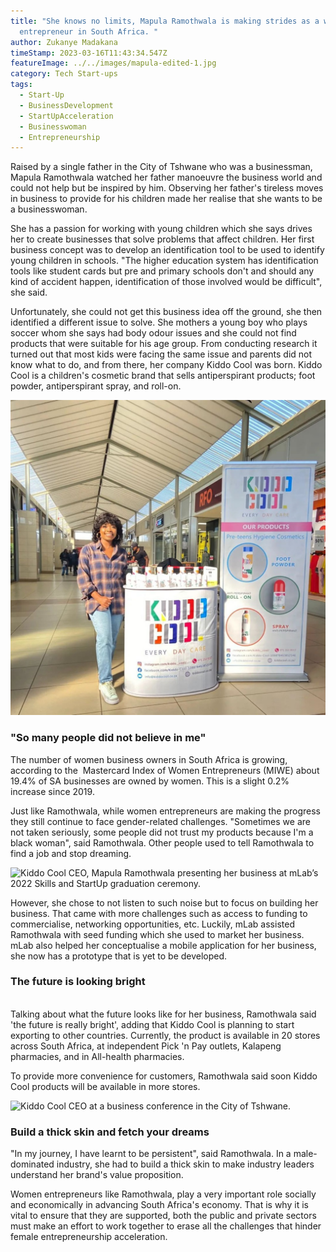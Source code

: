 ```yaml
---
title: "She knows no limits, Mapula Ramothwala is making strides as a woman
  entrepreneur in South Africa. "
author: Zukanye Madakana
timeStamp: 2023-03-16T11:43:34.547Z
featureImage: ../../images/mapula-edited-1.jpg
category: Tech Start-ups
tags:
  - Start-Up
  - BusinessDevelopment
  - StartUpAcceleration
  - Businesswoman
  - Entrepreneurship
---
```

Raised by a single father in the City of Tshwane who was a businessman, Mapula Ramothwala watched her father manoeuvre the business world and could not help but be inspired by him. Observing her father's tireless moves in business to provide for his children made her realise that she wants to be a businesswoman. 

She has a passion for working with young children which she says drives her to create businesses that solve problems that affect children. Her first business concept was to develop an identification tool to be used to identify young children in schools. "The higher education system has identification tools like student cards but pre and primary schools don't and should any kind of accident happen, identification of those involved would be difficult", she said. 

Unfortunately, she could not get this business idea off the ground, she then identified a different issue to solve. She mothers a young boy who plays soccer whom she says had body odour issues and she could not find products that were suitable for his age group. From conducting research it turned out that most kids were facing the same issue and parents did not know what to do, and from there, her company Kiddo Cool was born. Kiddo Cool is a children's cosmetic brand that sells antiperspirant products; foot powder, antiperspirant spray, and roll-on.   

![CEO of Kiddo Cool showcasing the products. ](../../images/71eefbe4ddec49c29ef76ccfa9af039f.jpg "CEO of Kiddo Cool showcasing the products. ")

### **"So many people did not believe in me"**

The number of women business owners in South Africa is growing, according to the  Mastercard Index of Women Entrepreneurs (MIWE) about 19.4% of SA businesses are owned by women. This is a slight 0.2% increase since 2019. 

Just like Ramothwala, while women entrepreneurs are making the progress they still continue to face gender-related challenges. "Sometimes we are not taken seriously, some people did not trust my products because I'm a black woman", said Ramothwala. Other people used to tell Ramothwala to find a job and stop dreaming. 

![Kiddo Cool CEO, Mapula Ramothwala presenting her business at mLab’s 2022 Skills and StartUp graduation ceremony. ](../../images/mapula-3.jpg "Kiddo Cool CEO, Mapula Ramothwala presenting her business at mLab’s 2022 Skills and StartUp graduation ceremony. ")

However, she chose to not listen to such noise but to focus on building her business. That came with more challenges such as access to funding to commercialise, networking opportunities, etc. Luckily, mLab assisted Ramothwala with seed funding which she used to market her business. mLab also helped her conceptualise a mobile application for her business, she now has a prototype that is yet to be developed. 

### **The future is looking bright**

\
Talking about what the future looks like for her business, Ramothwala said 'the future is really bright', adding that Kiddo Cool is planning to start exporting to other countries. Currently, the product is available in 20 stores across South Africa, at independent Pick 'n Pay outlets, Kalapeng pharmacies, and in All-health pharmacies.

To provide more convenience for customers, Ramothwala said soon Kiddo Cool products will be available in more stores.

![Kiddo Cool CEO at a business conference in the City of Tshwane. ](../../images/mapula-edited-2.jpg "Kiddo Cool CEO at a business conference in the City of Tshwane. ")

### **Build a thick skin and fetch your dreams**

"In my journey, I have learnt to be persistent", said Ramothwala. In a male-dominated industry, she had to build a thick skin to make industry leaders understand her brand's value proposition.

Women entrepreneurs like Ramothwala, play a very important role socially and economically in advancing South Africa's economy. That is why it is vital to ensure that they are supported, both the public and private sectors must make an effort to work together to erase all the challenges that hinder female entrepreneurship acceleration.